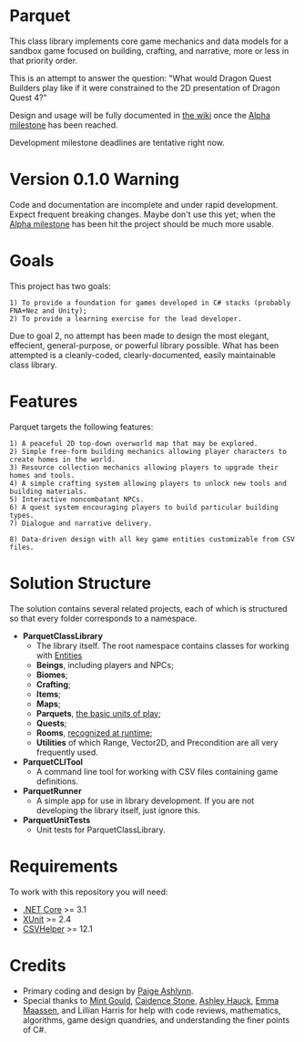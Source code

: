 # Parquet

This class library implements core game mechanics and data models for a sandbox game focused on building, crafting, and narrative, more or less in that priority order.

This is an attempt to answer the question:  "What would Dragon Quest Builders play like if it were constrained to the 2D presentation of Dragon Quest 4?"

Design and usage will be fully documented in [the wiki](https://github.com/mxashlynn/Parquet/wiki) once the [Alpha milestone](https://github.com/mxashlynn/Parquet/milestone/2) has been reached.

Development milestone deadlines are tentative right now.

# Version 0.1.0 Warning

Code and documentation are incomplete and under rapid development.  Expect frequent breaking changes.  Maybe don't use this yet; when the [Alpha milestone](https://github.com/mxashlynn/Parquet/milestone/2) has been hit the project should be much more usable.

# Goals

This project has two goals:

    1) To provide a foundation for games developed in C# stacks (probably FNA+Nez and Unity);
    2) To provide a learning exercise for the lead developer.

Due to goal 2, no attempt has been made to design the most elegant, effecient, general-purpose, or powerful library possible.
What has been attempted is a cleanly-coded, clearly-documented, easily maintainable class library.

# Features

Parquet targets the following features:

    1) A peaceful 2D top-down overworld map that may be explored.
    2) Simple free-form building mechanics allowing player characters to create homes in the world.
    3) Resource collection mechanics allowing players to upgrade their homes and tools.
    4) A simple crafting system allowing players to unlock new tools and building materials.
    5) Interactive noncombatant NPCs.
    6) A quest system encouraging players to build particular building types.
    7) Dialogue and narrative delivery.

    8) Data-driven design with all key game entities customizable from CSV files.

# Solution Structure

The solution contains several related projects, each of which is structured so that every folder corresponds to a namespace.

- **ParquetClassLibrary**
    - The library itself. The root namespace contains classes for working with [Entities](https://github.com/mxashlynn/Parquet/wiki/2.-How-Parquet-Handles-Game-Objects)
    - **Beings**, including players and NPCs;
    - **Biomes**;
    - **Crafting**;
    - **Items**;
    - **Maps**;
    - **Parquets**, [the basic units of play](https://github.com/mxashlynn/Parquet/wiki/3.-How-Parquets-Work);
    - **Quests**;
    - **Rooms**, [recognized at runtime](https://github.com/mxashlynn/Parquet/wiki/4.-Room-Detection-and-Type-Assignment);
    - **Utilities** of which Range, Vector2D, and Precondition are all very frequently used.
- **ParquetCLITool**
    - A command line tool for working with CSV files containing game definitions.
- **ParquetRunner**
    - A simple app for use in library development.  If you are not developing the library itself, just ignore this.
- **ParquetUnitTests**
    - Unit tests for ParquetClassLibrary.

# Requirements

To work with this repository you will need:

- [.NET Core](https://dotnet.microsoft.com/download/dotnet-core) >= 3.1
- [XUnit](https://github.com/xunit/xunit) >= 2.4
- [CSVHelper](https://joshclose.github.io/CsvHelper/)  >= 12.1

# Credits
- Primary coding and design by [Paige Ashlynn](https://github.com/mxashlynn/).
- Special thanks to [Mint Gould](https://github.com/WispyMouse), [Caidence Stone](https://github.com/caidencestone), [Ashley Hauck](https://github.com/khyperia), [Emma Maassen](https://github.com/Enichan), and Lillian Harris for help with code reviews, mathematics, algorithms, game design quandries, and understanding the finer points of C#.
